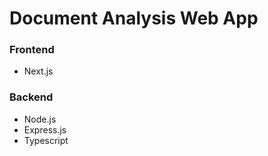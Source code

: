 # Document Analysis Web App

### Frontend

- Next.js

### Backend

- Node.js
- Express.js
- Typescript
